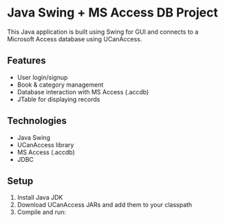 # Java Swing + MS Access DB Project

This Java application is built using Swing for GUI and connects to a Microsoft Access database using UCanAccess.

## Features

- User login/signup
- Book & category management
- Database interaction with MS Access (.accdb)
- JTable for displaying records

## Technologies

- Java Swing
- UCanAccess library
- MS Access (.accdb)
- JDBC

## Setup

1. Install Java JDK
2. Download UCanAccess JARs and add them to your classpath
3. Compile and run:

